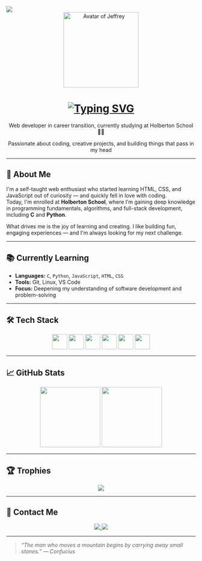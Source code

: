 <img src="https://visitor-badge.laobi.icu/badge?page_id=JeffToken31.JeffToken31" />

<div align="center">
  <img src="https://i.postimg.cc/G2tM6b9D/Avatar.png" alt="Avatar of Jeffrey" width="200" />
  <h1><a href="https://git.io/typing-svg"><img src="https://readme-typing-svg.herokuapp.com?font=Patrick+Hand&size=28&pause=1000&center=true&vCenter=true&width=435&lines=Hi+there+%F0%9F%91%8B;I'm+Jeffrey+!;Aspiring+Web+Developer+%F0%9F%9A%80;Always+building.+Always+learning." alt="Typing SVG" /></a></h1>
  <p>Web developer in career transition, currently studying at Holberton School 🧑‍💻</p>
  <p>Passionate about coding, creative projects, and building things that pass in my head</p>
</div>

---

## 🧠 About Me

I'm a self-taught web enthusiast who started learning HTML, CSS, and JavaScript out of curiosity — and quickly fell in love with coding.  
Today, I'm enrolled at **Holberton School**, where I’m gaining deep knowledge in programming fundamentals, algorithms, and full-stack development, including **C** and **Python**.

What drives me is the joy of learning and creating. I like building fun, engaging experiences — and I'm always looking for my next challenge.

---

## 📚 Currently Learning

- **Languages:** `C`, `Python`, `JavaScript`, `HTML`, `CSS`
- **Tools:** Git, Linux, VS Code
- **Focus:** Deepening my understanding of software development and problem-solving

---

## 🛠️ Tech Stack

<div align="center">
  <img src="https://cdn.jsdelivr.net/gh/devicons/devicon/icons/html5/html5-original.svg" width="40" />
  <img src="https://cdn.jsdelivr.net/gh/devicons/devicon/icons/css3/css3-original.svg" width="40" />
  <img src="https://cdn.jsdelivr.net/gh/devicons/devicon/icons/javascript/javascript-original.svg" width="40" />
  <img src="https://cdn.jsdelivr.net/gh/devicons/devicon/icons/c/c-original.svg" width="40" />
  <img src="https://cdn.jsdelivr.net/gh/devicons/devicon/icons/python/python-original.svg" width="40" />
  <img src="https://cdn.jsdelivr.net/gh/devicons/devicon/icons/git/git-original.svg" width="40" />
</div>

---

## 📈 GitHub Stats

<div align="center">
  <img src="https://github-readme-stats.vercel.app/api?username=JeffToken31&show_icons=true&count_private=true&theme=dracula" height="160"/>
  <img src="https://github-readme-stats.vercel.app/api/top-langs/?username=JeffToken31&layout=compact&theme=dracula" height="160"/>
</div>

---

## 🏆 Trophies

<div align="center">
  <img src="https://github-profile-trophy.vercel.app/?username=JeffToken31&theme=onedark&margin-w=15" />
</div>

---

## 🔗 Contact Me

<div align="center">
  <a href="mailto:jeffrey-31@hotmail.fr">
    <img src="https://img.shields.io/badge/Email-D14836?style=for-the-badge&logo=gmail&logoColor=white" />
  </a>
  <a href="https://www.linkedin.com/in/jeffrey-basset/">
    <img src="https://img.shields.io/badge/LinkedIn-0077B5?style=for-the-badge&logo=linkedin&logoColor=white" />
  </a>
</div>

---

> *“The man who moves a mountain begins by carrying away small stones.” — Confucius*
